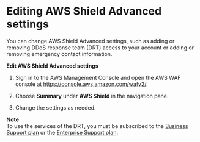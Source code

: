 # Editing AWS Shield Advanced settings<a name="ddos-edit-drt"></a>

You can change AWS Shield Advanced settings, such as adding or removing DDoS response team \(DRT\) access to your account or adding or removing emergency contact information\.<a name="ddos-edit-drt-procedure"></a>

**Edit AWS Shield Advanced settings**

1. Sign in to the AWS Management Console and open the AWS WAF console at [https://console\.aws\.amazon\.com/wafv2/](https://console.aws.amazon.com/wafv2/)\. 

1. Choose **Summary** under **AWS Shield** in the navigation pane\.

1. Change the settings as needed\. 

**Note**  
To use the services of the DRT, you must be subscribed to the [Business Support plan](https://aws.amazon.com/premiumsupport/business-support/) or the [Enterprise Support plan](https://aws.amazon.com/premiumsupport/enterprise-support/)\.